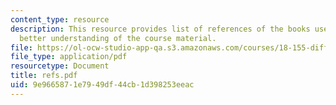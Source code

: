 ```yaml
---
content_type: resource
description: This resource provides list of references of the books useful for the
  better understanding of the course material.
file: https://ol-ocw-studio-app-qa.s3.amazonaws.com/courses/18-155-differential-analysis-fall-2004/9e9665871e7949df44cb1d398253eeac_refs.pdf
file_type: application/pdf
resourcetype: Document
title: refs.pdf
uid: 9e966587-1e79-49df-44cb-1d398253eeac
---
```


